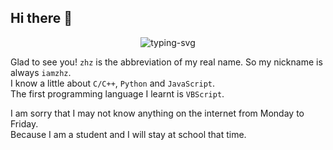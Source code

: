 ## Hi there 👋

<p align="center">
   <img src="https://readme-typing-svg.herokuapp.com/?color=FFB6C1&size=21&center=true&lines=%E9%95%BF%E9%A3%8E%E7%A0%B4%E6%B5%AA%E4%BC%9A%E6%9C%89%E6%97%B6%EF%BC%8C%E7%9B%B4%E6%8C%82%E4%BA%91%E5%B8%86%E6%B5%8E%E6%B2%A7%E6%B5%B7!" alt="typing-svg">
</p>

Glad to see you! `zhz` is the abbreviation of my real name. So my nickname is always `iamzhz`.  
I know a little about `C/C++`, `Python` and `JavaScript`.  
The first programming language I learnt is `VBScript`.


I am sorry that I may not know anything on the internet from Monday to Friday.  
Because I am a student and I will stay at school that time.
